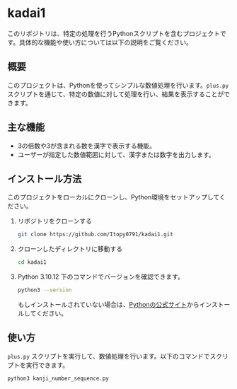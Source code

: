 # kadai1

このリポジトリは、特定の処理を行うPythonスクリプトを含むプロジェクトです。具体的な機能や使い方については以下の説明をご覧ください。

## 概要

このプロジェクトは、Pythonを使ってシンプルな数値処理を行います。`plus.py` スクリプトを通じて、特定の数値に対して処理を行い、結果を表示することができます。

## 主な機能

- 3の倍数や3が含まれる数を漢字で表示する機能。
- ユーザーが指定した数値範囲に対して、漢字または数字を出力します。

## インストール方法

このプロジェクトをローカルにクローンし、Python環境をセットアップしてください。

1. リポジトリをクローンする

    ```bash
    git clone https://github.com/Itopy0791/kadai1.git
    ```

2. クローンしたディレクトリに移動する

    ```bash
    cd kadai1
    ```

3. Python 3.10.12 下のコマンドでバージョンを確認できます。

    ```bash
    python3 --version
    ```

    もしインストールされていない場合は、[Pythonの公式サイト](https://www.python.org/downloads/)からインストールしてください。

## 使い方

`plus.py` スクリプトを実行して、数値処理を行います。以下のコマンドでスクリプトを実行できます。

```bash
python3 kanji_number_sequence.py

